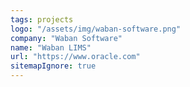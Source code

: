 ```yaml
---
tags: projects
logo: "/assets/img/waban-software.png"
company: "Waban Software"
name: "Waban LIMS"
url: "https://www.oracle.com"
sitemapIgnore: true
---
```

